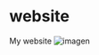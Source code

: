 # website
My website
![imagen](https://user-images.githubusercontent.com/56173842/118857668-af4fe080-b8ae-11eb-8771-3899cebd8a8c.png)
